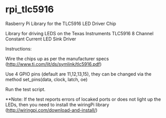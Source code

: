 # rpi_tlc5916
Rasberry Pi Library for the TLC5916 LED Driver Chip

Library for driving LEDS on the Texas Instruments TLC5916 8 Channel Constant Current LED Sink Driver

Instructions:

Wire the chips up as per the manufacturer specs (http://www.ti.com/lit/ds/symlink/tlc5916.pdf)

Use 4 GPIO pins (default are 11,12,13,15), they can be changed via the method set_pins(data, clock, latch, oe)

Run the test script.

**Note: If the test reports errors of locaked ports or does not light up the LEDs, then you need to install the wiringPi library (http://wiringpi.com/download-and-install/)

